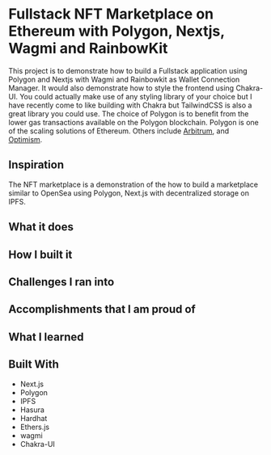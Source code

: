 # Fullstack NFT Marketplace on Ethereum with Polygon, Nextjs, Wagmi and RainbowKit

This project is to demonstrate how to build a Fullstack application using Polygon and Nextjs with Wagmi and Rainbowkit as Wallet Connection Manager. It would also demonstrate how to style the frontend using Chakra-UI. You could actually make use of any styling library of your choice but I have recently come to like building with Chakra but TailwindCSS is also a great library you could use. The choice of Polygon is to benefit from the lower gas transactions available on the Polygon blockchain. Polygon is one of the scaling solutions of Ethereum. Others include [Arbitrum](https://developer.offchainlabs.com/docs/developer_quickstart), and [Optimism](https://optimism.io/).

## Inspiration

The NFT marketplace is a demonstration of the how to build a marketplace similar to OpenSea using Polygon, Next.js with decentralized storage on IPFS.

## What it does

## How I built it

## Challenges I ran into

## Accomplishments that I am proud of

## What I learned

## Built With

- Next.js
- Polygon
- IPFS
- Hasura
- Hardhat
- Ethers.js
- wagmi
- Chakra-UI
